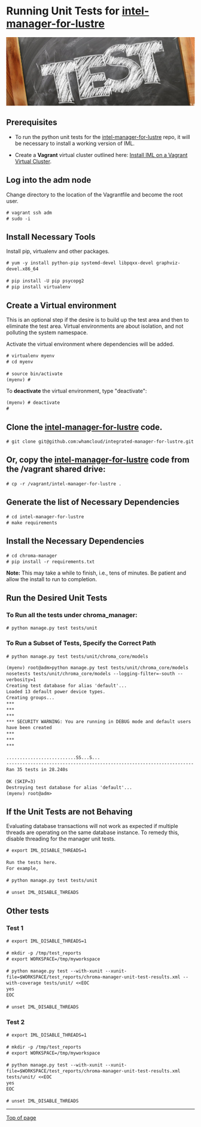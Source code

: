 #  <a name="Top"></a>Running Unit Tests for [intel-manager-for-lustre](https://github.com/whamcloud/integrated-manager-for-lustre)

![Unit Testing](md_Graphics/test.png)

## Prerequisites
* To run the python unit tests for the [intel-manager-for-lustre](https://github.com/whamcloud/integrated-manager-for-lustre) repo, it will be necessary to install a working version of IML.

* Create a **Vagrant** virtual cluster outlined here: [Install IML on a Vagrant Virtual Cluster](cd_Installing_IML_On_Vagrant.md).

## Log into the **adm** node
Change directory to the location of the Vagrantfile and become the root user.

    # vagrant ssh adm
    # sudo -i

## Install Necessary Tools
Install pip, virtualenv and other packages.

    # yum -y install python-pip systemd-devel libpqxx-devel graphviz-devel.x86_64

    # pip install -U pip psycopg2
    # pip install virtualenv

## Create a Virtual environment
This is an optional step if the desire is to build up the test area and then to eliminate the test area. Virtual environments are about isolation, and not polluting the system namespace. 

Activate the virtual environment where dependencies will be added.

    # virtualenv myenv
    # cd myenv
    
    # source bin/activate
    (myenv) # 

To **deactivate** the virtual environment, type "deactivate":

    (myenv) # deactivate
    #

## Clone the [intel-manager-for-lustre](https://github.com/whamcloud/integrated-manager-for-lustre) code.

    # git clone git@github.com:whamcloud/integrated-manager-for-lustre.git

## Or, copy the [intel-manager-for-lustre](https://github.com/whamcloud/integrated-manager-for-lustre) code from the /vagrant shared drive:

    # cp -r /vagrant/intel-manager-for-lustre .

## Generate the list of Necessary Dependencies

    # cd intel-manager-for-lustre
    # make requirements

## Install the Necessary Dependencies

    # cd chroma-manager
    # pip install -r requirements.txt

**Note:** This may take a while to finish, i.e., tens of minutes. Be patient and allow the install to run to completion.

## Run the Desired Unit Tests

### To Run all the tests under chroma_manager:

    # python manage.py test tests/unit

### To Run a Subset of Tests, Specify the Correct Path

    # python manage.py test tests/unit/chroma_core/models

```
(myenv) root@adm>python manage.py test tests/unit/chroma_core/models
nosetests tests/unit/chroma_core/models --logging-filter=-south --verbosity=1
Creating test database for alias 'default'...
Loaded 13 default power device types.
Creating groups...
***
***
***
*** SECURITY WARNING: You are running in DEBUG mode and default users have been created
***
***
***

..........................SS...S...
----------------------------------------------------------------------
Ran 35 tests in 28.240s

OK (SKIP=3)
Destroying test database for alias 'default'...
(myenv) root@adm>
```

## If the Unit Tests are not Behaving

Evaluating database transactions will not work as expected if multiple threads are operating on the same database instance. 
To remedy this, disable threading for the manager unit tests.

    # export IML_DISABLE_THREADS=1

    Run the tests here.
    For example,

    # python manage.py test tests/unit

    # unset IML_DISABLE_THREADS

## Other tests

### Test 1

    # export IML_DISABLE_THREADS=1

    # mkdir -p /tmp/test_reports
    # export WORKSPACE=/tmp/myworkspace

    # python manage.py test --with-xunit --xunit-file=$WORKSPACE/test_reports/chroma-manager-unit-test-results.xml --with-coverage tests/unit/ <<EOC
    yes
    EOC

    # unset IML_DISABLE_THREADS

### Test 2

    # export IML_DISABLE_THREADS=1

    # mkdir -p /tmp/test_reports
    # export WORKSPACE=/tmp/myworkspace

    # python manage.py test --with-xunit --xunit-file=$WORKSPACE/test_reports/chroma-manager-unit-test-results.xml tests/unit/ <<EOC
    yes
    EOC

    # unset IML_DISABLE_THREADS

---
[Top of page](#Top)